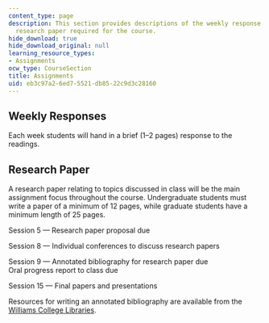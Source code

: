 ```yaml
---
content_type: page
description: This section provides descriptions of the weekly response papers and
  research paper required for the course.
hide_download: true
hide_download_original: null
learning_resource_types:
- Assignments
ocw_type: CourseSection
title: Assignments
uid: eb3c97a2-6ed7-5521-db85-22c9d3c28160
---
```


Weekly Responses
----------------

Each week students will hand in a brief (1–2 pages) response to the readings.

Research Paper
--------------

A research paper relating to topics discussed in class will be the main assignment focus throughout the course. Undergraduate students must write a paper of a minimum of 12 pages, while graduate students have a minimum length of 25 pages.

Session 5 — Research paper proposal due

Session 8 — Individual conferences to discuss research papers

Session 9 — Annotated bibliography for research paper due  
Oral progress report to class due

Session 15 — Final papers and presentations

Resources for writing an annotated bibliography are available from the [Williams College Libraries](http://library.williams.edu/citing/annotated-bibliography.php).
